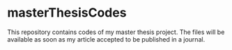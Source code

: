 # masterThesisCodes
This repository contains codes of my master thesis project. The files will be available as soon as my article accepted to be published in a journal.
